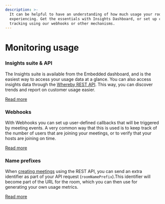 ```yaml
---
description: >-
  It can be helpful to have an understanding of how much usage your rooms are
  experiencing. Get the essentials with Insights Dashboard, or set up custom
  tracking using our webhooks or other mechanisms.
---
```


# Monitoring usage

### Insights suite & API

The Insights suite is available from the Embedded dashboard, and is the easiest way to access your usage data at a glance. You can also access insights data through the [Whereby REST API](../whereby-rest-api-reference.md#get-meetings). This way, you can discover trends and report on customer usage easier.

[Read more](insights-suite-and-api/)

### Webhooks

With Webhooks you can set up user-defined callbacks that will be triggered by meeting events. A very common way that this is used is to keep track of the number of users that are joining your meetings, or to verify that your hosts are joining on time.

[Read more](webhooks.md)

### Name prefixes

When [creating meetings](../whereby-rest-api-reference.md#create-meeting) using the REST API, you can send an extra identifier as part of your API request (`roomNamePrefix`).This identifier will become part of the URL for the room, which you can then use for generating your own usage metrics.

[Read more](name-prefixes.md)
